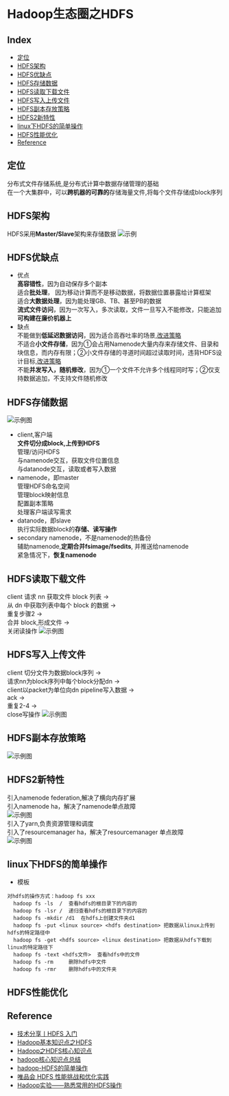 Hadoop生态圈之HDFS
===

Index
---
- [定位](#定位)
- [HDFS架构](#HDFS架构)
- [HDFS优缺点](#HDFS优缺点)
- [HDFS存储数据](#HDFS存储数据)
- [HDFS读取下载文件](#HDFS读取下载文件)
- [HDFS写入上传文件](#HDFS写入上传文件)
- [HDFS副本存放策略](#HDFS副本存放策略)
- [HDFS2新特性](#HDFS2新特性)
- [linux下HDFS的简单操作](#linux下HDFS的简单操作)
- [HDFS性能优化](#HDFS性能优化)
- [Reference](#Reference)

## 定位
分布式文件存储系统,是分布式计算中数据存储管理的基础<br/>
在一个大集群中，可以**跨机器的可靠的**存储海量文件,将每个文件存储成block序列<br/>


## HDFS架构
HDFS采用**Master/Slave**架构来存储数据
![示例](../图片/HDFS架构.png)

## HDFS优缺点
- 优点<br/>
**高容错性**，因为自动保存多个副本<br/>
适合**批处理**， 因为移动计算而不是移动数据，将数据位置暴露给计算框架<br/>
适合**大数据处理**，因为能处理GB、TB、甚至PB的数据<br/>
**流式文件访问**，因为一次写入，多次读取，文件一旦写入不能修改，只能追加<br/>
**可构建在廉价机器上**<br/>
- 缺点<br/>
不能做到**低延迟数据访问**，因为适合高吞吐率的场景,[改进策略](https://blog.csdn.net/wl1411956542/article/details/52817601)<br/>
不适合**小文件存储**，因为①会占用Namenode大量内存来存储文件、目录和块信息，而内存有限；②小文件存储的寻道时间超过读取时间，违背HDFS设计目标,[改进策略](https://blog.csdn.net/wl1411956542/article/details/52817601)<br/>
不能**并发写入，随机修改**，因为①一个文件不允许多个线程同时写；②仅支持数据追加，不支持文件随机修改<br/>

## HDFS存储数据
![示例图](../图片/存储示例图.png)
- client,客户端<br/>
**文件切分成block,上传到HDFS**<br/>
管理/访问HDFS<br/>
与namenode交互，获取文件位置信息<br/>
与datanode交互，读取或者写入数据<br/>
- namenode，即master<br/>
管理HDFS命名空间<br/>
管理block映射信息<br/>
配置副本策略<br/>
处理客户端读写需求<br/>
- datanode，即slave<br/>
执行实际数据block的**存储、读写操作**<br/>
- secondary namenode，不是namenode的热备份<br/>
辅助namenode,**定期合并fsimage/fsedits**, 并推送给namenode<br/>
紧急情况下，**恢复namenode**<br/>

## HDFS读取下载文件
client 请求 nn 获取文件 block 列表 -> <br/>从 dn 中获取列表中每个 block 的数据 -> <br/>重复步骤2 -> <br/>合并 block,形成文件 -> <br/>关闭读操作
![示例图](../图片/HDFS下载文件.png)

## HDFS写入上传文件
client 切分文件为数据block序列 -> <br/>请求nn为block序列中每个block分配dn -> <br/>client以packet为单位向dn pipeline写入数据 -> <br/>ack -> <br/>重复2-4 -> <br/>close写操作
![示例图](../图片/HDFS上传文件.png)

## HDFS副本存放策略
![示例图](../图片/副本存放策略.png)

## HDFS2新特性
引入namenode federation,解决了横向内存扩展<br/>
引入namenode ha，解决了namenode单点故障<br/>
![示例图](../图片/namenode_ha解决方案.png)<br/>
引入了yarn,负责资源管理和调度<br/>
引入了resourcemanager ha，解决了resourcemanager 单点故障<br/>
![示例图](../图片/HDFS2新特性.png)


## linux下HDFS的简单操作
- 模板<br/>
```
对hdfs的操作方式：hadoop fs xxx
  hadoop fs -ls  /  查看hdfs的根目录下的内容的
  hadoop fs -lsr /  递归查看hdfs的根目录下的内容的
  hadoop fs -mkdir /d1  在hdfs上创建文件夹d1
  hadoop fs -put <linux source> <hdfs destination> 把数据从linux上传到hdfs的特定路径中
  hadoop fs -get <hdfs source> <linux destination> 把数据从hdfs下载到linux的特定路径下
  hadoop fs -text <hdfs文件>  查看hdfs中的文件
  hadoop fs -rm     删除hdfs中文件
  hadoop fs -rmr    删除hdfs中的文件夹
```

## HDFS性能优化


## Reference
- [技术分享丨HDFS 入门](https://zhuanlan.zhihu.com/p/21249592)
- [Hadoop基本知识点之HDFS](https://www.jianshu.com/p/0f6b0088e2f3)
- [Hadoop之HDFS核心知识点](https://www.icode9.com/content-4-306.html#%E4%B8%BA%E4%BB%80%E4%B9%88%E9%80%89%E6%8B%A9HDFS%E5%AD%98%E5%82%A8%E6%95%B0%E6%8D%AE)
- [hadoop核心知识点总结](https://blog.csdn.net/wl1411956542/article/details/52817601)
- [hadoop-HDFS的简单操作](https://www.jianshu.com/p/e3754bda123c)
- [唯品会 HDFS 性能挑战和优化实践](https://www.infoq.cn/article/7o96tvJwNelq4xp-7Puh)
- [Hadoop实验——熟悉常用的HDFS操作](https://blog.csdn.net/m0_37499059/article/details/78514019)
